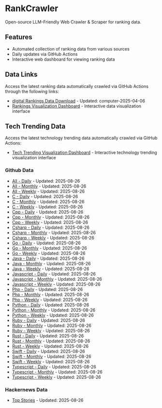 # RankCrawler

Open-source LLM-Friendly Web Crawler & Scraper for ranking data.

## Features

* Automated collection of ranking data from various sources
* Daily updates via GitHub Actions
* Interactive web dashboard for viewing ranking data


## Data Links

Access the latest ranking data automatically crawled via GitHub Actions through the following links:

* [digital Rankings Data Download](https://github.com/chenjy16/RankCrawler/blob/main/data/1688/digital_computer_2025-04-06.json) - Updated: computer-2025-04-06
* [Rankings Visualization Dashboard](https://chenjy16.github.io/RankCrawler/1688_rankings.html) - Interactive data visualization interface




## Tech Trending Data

Access the latest technology trending data automatically crawled via GitHub Actions:

* [Tech Trending Visualization Dashboard](https://chenjy16.github.io/RankCrawler/tech_trending.html) - Interactive technology trending visualization interface

### Github Data

* [All - Daily](https://github.com/chenjy16/RankCrawler/blob/main/data/github/github_all_daily_2025-08-26.json) - Updated: 2025-08-26
* [All - Monthly](https://github.com/chenjy16/RankCrawler/blob/main/data/github/github_all_monthly_2025-08-26.json) - Updated: 2025-08-26
* [All - Weekly](https://github.com/chenjy16/RankCrawler/blob/main/data/github/github_all_weekly_2025-08-26.json) - Updated: 2025-08-26
* [C - Daily](https://github.com/chenjy16/RankCrawler/blob/main/data/github/github_c_daily_2025-08-26.json) - Updated: 2025-08-26
* [C - Monthly](https://github.com/chenjy16/RankCrawler/blob/main/data/github/github_c_monthly_2025-08-26.json) - Updated: 2025-08-26
* [C - Weekly](https://github.com/chenjy16/RankCrawler/blob/main/data/github/github_c_weekly_2025-08-26.json) - Updated: 2025-08-26
* [Cpp - Daily](https://github.com/chenjy16/RankCrawler/blob/main/data/github/github_cpp_daily_2025-08-26.json) - Updated: 2025-08-26
* [Cpp - Monthly](https://github.com/chenjy16/RankCrawler/blob/main/data/github/github_cpp_monthly_2025-08-26.json) - Updated: 2025-08-26
* [Cpp - Weekly](https://github.com/chenjy16/RankCrawler/blob/main/data/github/github_cpp_weekly_2025-08-26.json) - Updated: 2025-08-26
* [Csharp - Daily](https://github.com/chenjy16/RankCrawler/blob/main/data/github/github_csharp_daily_2025-08-26.json) - Updated: 2025-08-26
* [Csharp - Monthly](https://github.com/chenjy16/RankCrawler/blob/main/data/github/github_csharp_monthly_2025-08-26.json) - Updated: 2025-08-26
* [Csharp - Weekly](https://github.com/chenjy16/RankCrawler/blob/main/data/github/github_csharp_weekly_2025-08-26.json) - Updated: 2025-08-26
* [Go - Daily](https://github.com/chenjy16/RankCrawler/blob/main/data/github/github_go_daily_2025-08-26.json) - Updated: 2025-08-26
* [Go - Monthly](https://github.com/chenjy16/RankCrawler/blob/main/data/github/github_go_monthly_2025-08-26.json) - Updated: 2025-08-26
* [Go - Weekly](https://github.com/chenjy16/RankCrawler/blob/main/data/github/github_go_weekly_2025-08-26.json) - Updated: 2025-08-26
* [Java - Daily](https://github.com/chenjy16/RankCrawler/blob/main/data/github/github_java_daily_2025-08-26.json) - Updated: 2025-08-26
* [Java - Monthly](https://github.com/chenjy16/RankCrawler/blob/main/data/github/github_java_monthly_2025-08-26.json) - Updated: 2025-08-26
* [Java - Weekly](https://github.com/chenjy16/RankCrawler/blob/main/data/github/github_java_weekly_2025-08-26.json) - Updated: 2025-08-26
* [Javascript - Daily](https://github.com/chenjy16/RankCrawler/blob/main/data/github/github_javascript_daily_2025-08-26.json) - Updated: 2025-08-26
* [Javascript - Monthly](https://github.com/chenjy16/RankCrawler/blob/main/data/github/github_javascript_monthly_2025-08-26.json) - Updated: 2025-08-26
* [Javascript - Weekly](https://github.com/chenjy16/RankCrawler/blob/main/data/github/github_javascript_weekly_2025-08-26.json) - Updated: 2025-08-26
* [Php - Daily](https://github.com/chenjy16/RankCrawler/blob/main/data/github/github_php_daily_2025-08-26.json) - Updated: 2025-08-26
* [Php - Monthly](https://github.com/chenjy16/RankCrawler/blob/main/data/github/github_php_monthly_2025-08-26.json) - Updated: 2025-08-26
* [Php - Weekly](https://github.com/chenjy16/RankCrawler/blob/main/data/github/github_php_weekly_2025-08-26.json) - Updated: 2025-08-26
* [Python - Daily](https://github.com/chenjy16/RankCrawler/blob/main/data/github/github_python_daily_2025-08-26.json) - Updated: 2025-08-26
* [Python - Monthly](https://github.com/chenjy16/RankCrawler/blob/main/data/github/github_python_monthly_2025-08-26.json) - Updated: 2025-08-26
* [Python - Weekly](https://github.com/chenjy16/RankCrawler/blob/main/data/github/github_python_weekly_2025-08-26.json) - Updated: 2025-08-26
* [Ruby - Daily](https://github.com/chenjy16/RankCrawler/blob/main/data/github/github_ruby_daily_2025-08-26.json) - Updated: 2025-08-26
* [Ruby - Monthly](https://github.com/chenjy16/RankCrawler/blob/main/data/github/github_ruby_monthly_2025-08-26.json) - Updated: 2025-08-26
* [Ruby - Weekly](https://github.com/chenjy16/RankCrawler/blob/main/data/github/github_ruby_weekly_2025-08-26.json) - Updated: 2025-08-26
* [Rust - Daily](https://github.com/chenjy16/RankCrawler/blob/main/data/github/github_rust_daily_2025-08-26.json) - Updated: 2025-08-26
* [Rust - Monthly](https://github.com/chenjy16/RankCrawler/blob/main/data/github/github_rust_monthly_2025-08-26.json) - Updated: 2025-08-26
* [Rust - Weekly](https://github.com/chenjy16/RankCrawler/blob/main/data/github/github_rust_weekly_2025-08-26.json) - Updated: 2025-08-26
* [Swift - Daily](https://github.com/chenjy16/RankCrawler/blob/main/data/github/github_swift_daily_2025-08-26.json) - Updated: 2025-08-26
* [Swift - Monthly](https://github.com/chenjy16/RankCrawler/blob/main/data/github/github_swift_monthly_2025-08-26.json) - Updated: 2025-08-26
* [Swift - Weekly](https://github.com/chenjy16/RankCrawler/blob/main/data/github/github_swift_weekly_2025-08-26.json) - Updated: 2025-08-26
* [Typescript - Daily](https://github.com/chenjy16/RankCrawler/blob/main/data/github/github_typescript_daily_2025-08-26.json) - Updated: 2025-08-26
* [Typescript - Monthly](https://github.com/chenjy16/RankCrawler/blob/main/data/github/github_typescript_monthly_2025-08-26.json) - Updated: 2025-08-26
* [Typescript - Weekly](https://github.com/chenjy16/RankCrawler/blob/main/data/github/github_typescript_weekly_2025-08-26.json) - Updated: 2025-08-26

### Hackernews Data

* [Top Stories](https://github.com/chenjy16/RankCrawler/blob/main/data/hackernews/hackernews_top_2025-08-26.json) - Updated: 2025-08-26


